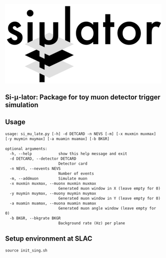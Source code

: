 ![Si-μ-lator](logo/black@3x_cropped.png?raw=true "Title")

## Si-μ-lator: Package for toy muon detector trigger simulation

## Usage

```
usage: si_mu_late.py [-h] -d DETCARD -n NEVS [-m] [-x muxmin muxmax] [-y muymin muymax] [-a muamin muamax] [-b BKGR]

optional arguments:
  -h, --help            show this help message and exit
  -d DETCARD, --detector DETCARD
                        Detector card
  -n NEVS, --nevents NEVS
                        Number of events
  -m, --addmuon         Simulate muon
  -x muxmin muxmax, --muonx muxmin muxmax
                        Generated muon window in X (leave empty for 0)
  -y muymin muymax, --muony muymin muymax
                        Generated muon window in Y (leave empty for 0)
  -a muamin muamax, --muona muamin muamax
                        Generated muon angle window (leave empty for 0)
  -b BKGR, --bkgrate BKGR
                        Background rate (Hz) per plane
```

## Setup environment at SLAC
```
source init_sing.sh
```
